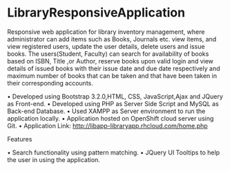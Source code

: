 LibraryResponsiveApplication
============================
Responsive web application for library inventory management, where administrator can add items such as Books, Journals etc. 
view items, and view registered users, update the user details, delete users and issue books. The users(Student, Faculty) 
can search for availability of books based on ISBN, Title ,or Author, reserve books upon valid login and view details of 
issued books with their issue date and due date respectively and maximum number of books that can be taken  and that have been
taken in their corresponding accounts.

•	Developed using Bootstrap 3.2.0,HTML, CSS, JavaScript,Ajax and JQuery as Front-end.
•	Developed using PHP as Server Side Script and MySQL as Back-end Database.
•	Used XAMPP as Server environment to run the application locally.
•	Application hosted on OpenShift cloud server using Git.
•	Application Link:  http://libapp-libraryapp.rhcloud.com/home.php




Features

•	Search functionality using pattern matching.
•	JQuery UI Tooltips to help the user in using the application.
